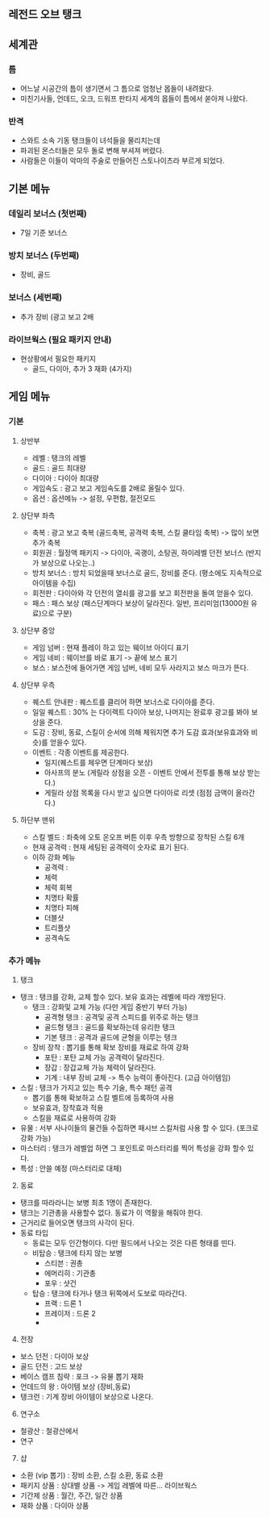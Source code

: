 ## 레전드 오브 탱크

## 세계관

### 틈 
  - 어느날 시공간의 틈이 생기면서 그 틈으로 엄청난 몹들이 내려왔다.
  - 미친기사들, 언데드, 오크, 드워프 판타지 세계의 몹들이 틈에서 쏟아져 나왔다.

### 반격
  - 스와트 소속 기동 탱크들이 녀석들을 물리치는데 
  - 파괴된 몬스터들은 모두 돌로 변해 부셔져 버렸다.
  - 사람들은 이들이 악마의 주술로 만들어진 스토나이츠라 부르게 되었다. 

## 기본 메뉴

### 데일리 보너스 (첫번째)
  - 7일 기준 보너스

### 방치 보너스 (두번째)
  - 장비, 골드 

### 보너스 (세번째)
  - 추가 장비 (광고 보고 2배

### 라이브웍스 (필요 패키지 안내)
  - 현상황에서 필요한 패키지
    - 골드, 다이아, 추가 3 재화 (4가지) 

## 게임 메뉴

### 기본
1) 상반부
    - 레벨 : 탱크의 레벨   
    - 골드 : 골드 최대량
    - 다이아 :  다이아 최대량 
    - 게임속도 : 광고 보고 게임속도를 2배로 올릴수 있다.
    - 옵션 : 옵션메뉴 -> 설정, 우편함, 절전모드  

2) 상단부 좌측
    - 축복 : 광고 보고 축복 (골드축복, 공격력 축복, 스킬 쿨타임 축복) -> 많이 보면 추가 축복
    - 회원권 : 월정액 패키지 -> 다이아, 곡괭이, 소탕권, 하이레벨 던전 보너스 (반지가 보상으로 나오는..)
    - 방치 보너스 : 방치 되었을때 보너스로 골드, 장비를 준다. (평소에도 지속적으로 아이템을 수집) 
    - 회전판 : 다이아와 각 던전의 열쇠를 광고를 보고 회전판을 돌여 얻을수 있다. 
    - 패스 : 패스 보상 (패스단계마다 보상이 달라진다. 일반, 프리미엄(13000원 유료)으로 구분)   

3) 상단부 중앙
    - 게임 넘버 : 현재 플레이 하고 있는 웨이브 아이디 표기
    - 게임 네비 : 웨이브를 바로 표기 -> 끝에 보스 표기
    - 보스 : 보스전에 들어가면 게임 넘버, 네비 모두 사라지고 보스 마크가 뜬다.

4) 상단부 우측
    - 퀘스트 안내판 : 퀘스트를 클리어 하면 보너스로 다이아를 준다. 
    - 일일 퀘스트 : 30% 는 다이렉트 다이아 보상, 나머지는 완료후 광고를 봐야 보상을 준다.
    - 도감 : 장비, 동료, 스킬이 순서에 의해 체워지면 추가 도감 효과(보유효과와 비슷)를 얻을수 있다.
    - 이벤트 : 각종 이벤트를 제공한다. 
        - 일지(퀘스트를 체우면 단계마다 보상)
        - 아사프의 분노 (게릴라 상점을 오픈 - 이벤트 안에서 전투를 통해 보상 받는다.)
        - 게릴라 상점 목록을 다시 받고 싶으면 다이아로 리셋 (점점 금액이 올라간다.)
5) 하단부 맨위
    - 스킬 벨드 : 좌축에 오토 온오프 버튼 이후 우측 방향으로 장착된 스킬 6개
    - 현재 공격력 : 현재 세팅된 공격력이 숫자로 표기 된다.
    - 이하 강화 메뉴
        - 공격력 :
        - 체력
        - 체력 회복
        - 치명타 확률
        - 치명타 피해
        - 더블샷
        - 트리플샷
        - 공격속도 

### 추가 메뉴
1) 탱크
  - 탱크 : 탱크를 강화, 교체 할수 있다. 보유 효과는 레벨에 따라 개방된다.
      - 탱크 : 강화및 교체 가능 (다만 게임 중반기 부터 가능)
          - 공격형 탱크 : 공격및 공격 스피드를 위주로 하는 탱크
          - 골드형 탱크 : 골드를 확보하는데 유리한 탱크
          - 기본 탱크 : 공격과 골드에 균형을 이루는 탱크
      - 장비 장착 : 뽑기를 통해 확보 장비를 재료로 하여 강화
          - 포탄 : 포탄 교체 가능 공격력이 달라진다.
          - 장갑 : 장갑교체 가능 체력이 달라진다.
          - 기계 : 내부 장비 교체 -> 특수 능력이 좋아진다. (고급 아이템임)
  - 스킬 : 탱크가 가지고 있는 특수 기술, 특수 패턴 공격
      - 뽑기를 통해 확보하고 스킬 벨트에 등록하여 사용
      - 보유효과, 장착효과 적용
      - 스킬을 재료로 사용하여 강화    
  - 유물 : 서부 사나이들의 물건들 수집하면 패시브 스킬처럼 사용 할 수 있다. (포크로 강화 가능)
  - 마스터리 : 탱크가 레벨업 하면 그 포인트로 마스터리를 찍어 특성을 강화 할수 있다. 
  - 특성 : 안쓸 예정 (마스터리로 대체)
2) 동료
  - 탱크를 따라라니는 보병 최초 1명이 존재한다.
  - 탱크는 기관총을 사용할수 없다. 동료가 이 역활을 해줘야 한다.
  - 근거리로 들어오면 탱크의 사각이 된다.
  - 동료 타입
      - 동료는 모두 인간형이다. 다만 필드에서 나오는 것은 다른 형태를 띤다.
      - 비탑승 : 탱크에 타지 않는 보병
        - 스티븐 : 권총
        - 에머리히 : 기관총
        - 포우 : 샷건
      - 탑승 : 탱크에 타거나 탱크 뒤쪽에서 도보로 따라간다.
        - 프랙 : 드론 1
        - 프레이저 : 드론 2
        - 
4) 전장
  - 보스 던전 : 다이아 보상
  - 골드 던전 : 고드 보상
  - 베이스 캠프 침략 : 포크 -> 유물 뽑기 재화
  - 언데드의 왕 : 아이템 보상 (장비,동료)
  - 탱크런 : 기계 장비 아이템이 보상으로 나온다.  
6) 연구소
  - 철광산 : 철광산에서 
  - 연구  
7) 샵
  - 소환 (vip 뽑기) : 장비 소환, 스킬 소환, 동료 소환
  - 패키지 상품 : 상대별 상품 -> 게임 레벨에 따른... 라이브웍스
  - 기간제 상품 : 월간, 주간, 일간 상품 
  - 재화 상품 : 다이아 상품 

